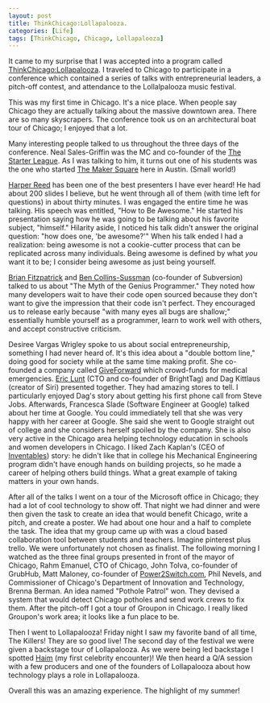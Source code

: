 ```yaml
---
layout: post
title: ThinkChicago:Lollapalooza.
categories: [Life]
tags: [ThinkChicago, Chicago, Lollapalooza]
---
```


It came to my surprise that I was accepted into a program called [ThinkChicago:Lollapalooza](http://thinkchicago.net). I traveled to Chicago to participate in a conference which contained a series of talks with entrepreneurial leaders, a pitch-off contest, and attendance to the Lollalpalooza music festival.

This was my first time in Chicago. It's a nice place. When people say Chicago they are actually talking about the massive downtown area. There are so many skyscrapers. The conference took us on an architectural boat tour of Chicago; I enjoyed that a lot.

Many interesting people talked to us throughout the three days of the conference. Neal Sales-Griffin was the MC and co-founder of the [The Starter League](http://www.starterleague.com/). As I was talking to him, it turns out one of his students was the one who started [The Maker Square](http://www.themakersquare.com/) here in Austin. (Small world!)

[Harper Reed](https://harperreed.com/) has been one of the best presenters I have ever heard! He had about 200 slides I believe, but he went through all of them (with time left for questions) in about thirty minutes. I was engaged the entire time he was talking. His speech was entitled, "How to Be Awesome." He started his presentation saying how he was going to be talking about his favorite subject, "himself." Hilarity aside, I noticed his talk didn't answer the original question: "how does one, 'be awesome?'" When his talk ended I had a realization: being awesome is not a cookie-cutter process that can be replicated across many individuals. Being awesome is defined by what _you_ want it to be; I consider being awesome as just being yourself.

[Brian Fitzpatrick](https://plus.google.com/u/0/101174951617223562800/about) and [Ben Collins-Sussman](https://plus.google.com/113939332173985992126/posts) (co-founder of Subversion) talked to us about "The Myth of the Genius Programmer." They noted how many developers wait to have their code open sourced because they don't want to give the impression that their code isn't perfect. They encouraged us to release early because "with many eyes all bugs are shallow;" essentially humble yourself as a programmer, learn to work well with others, and accept constructive criticism.

Desiree Vargas Wrigley spoke to us about social entrepreneurship, something I had never heard of. It's this idea about a "double bottom line," doing good for society while at the same time making profit. She co-founded a company called [GiveForward](http://www.giveforward.com) which crowd-funds for medical emergencies. [Eric Lunt](http://about.me/elunt) (CTO and co-founder of BrightTag) and Dag Kittlaus (creator of Siri) presented together. They had amazing stores to tell. I particularly enjoyed Dag's story about getting his first phone call from Steve Jobs. Afterwards, Francesca Slade (Software Engineer at Google) talked about her time at Google. You could immediately tell that she was very happy with her career at Google. She said she went to Google straight out of college and she considers herself spoiled by the company. She is also very active in the Chicago area helping technology education in schools and women developers in Chicago. I liked Zach Kaplan's (CEO of [Inventables](https://www.inventables.com/)) story: he didn't like that in college his Mechanical Engineering program didn't have enough hands on building projects, so he made a career of helping others build things. What a great example of taking matters in your own hands.

After all of the talks I went on a tour of the Microsoft office in Chicago; they had a lot of cool technology to show off. That night we had dinner and were then given the task to create an idea that would benefit Chicago, write a pitch, and create a poster. We had about one hour and a half to complete the task. The idea that my group came up with was a cloud based collaboration tool between students and teachers. Imagine pinterest plus trello. We were unfortunately not chosen as finalist. The following morning I watched as the three final groups presented in front of the mayor of Chicago, Rahm Emanuel, CTO of Chicago, John Tolva, co-founder of GrubHub, Matt Maloney, co-founder of [Power2Switch.com](https://power2switch.com/), Phil Nevels, and Commissioner of Chicago's Department of Innovation and Technology, Brenna Berman. An idea named "Pothole Patrol" won. They devised a system that would detect Chicago potholes and send work crews to fix them. After the pitch-off I got a tour of Groupon in Chicago. I really liked Groupon's work area; it looks like a fun place to be.

Then I went to Lollapalooza! Friday night I saw my favorite band of all time, The Killers! They are so good live! The second day of the festival we were given a backstage tour of Lollapalooza. As we were being led backstage I spotted [Haim](http://haimtheband.com/) (my first celebrity encounter)! We then heard a Q/A session with a few producers and one of the founders of Lollapalooza about how technology plays a role in Lollapalooza.

Overall this was an amazing experience. The highlight of my summer!
